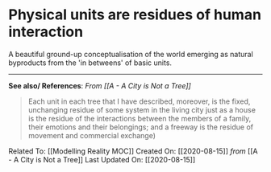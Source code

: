 # Physical units are residues of human interaction

A beautiful ground-up conceptualisation of the world emerging as natural byproducts from the 'in betweens' of basic units. 

---
**See also/ References**:
*From [[A - A City is Not a Tree]]*
>  Each unit in each tree that I have described, moreover, is the fixed, unchanging residue of some system in the living city just as a house is the residue of the interactions between the members of a family, their emotions and their belongings; and a freeway is the residue of movement and commercial exchange)


Related To: [[Modelling Reality MOC]]
Created On: [[2020-08-15]] *from* [[A - A City is Not a Tree]]
Last Updated On: [[2020-08-15]]